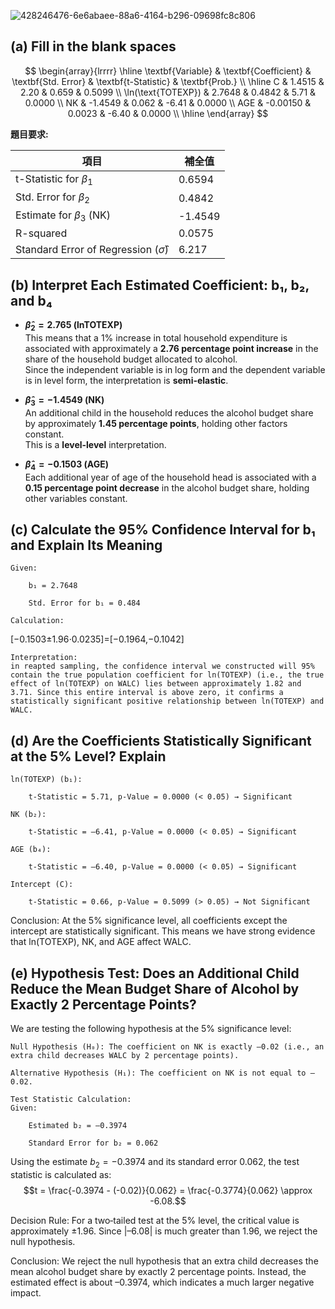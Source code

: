 ![428246476-6e6abaee-88a6-4164-b296-09698fc8c806](https://github.com/user-attachments/assets/057c130b-b6f4-4c6c-9aff-225606b94fe2)


## (a) Fill in the blank spaces
$$
\begin{array}{lrrrr}
\hline
\textbf{Variable} & \textbf{Coefficient} & \textbf{Std. Error} & \textbf{t-Statistic} & \textbf{Prob.} \\
\hline
C & 1.4515 & 2.20 & 0.659 & 0.5099 \\
\ln(\text{TOTEXP}) & 2.7648 & 0.4842 & 5.71 & 0.0000 \\
NK & -1.4549 & 0.062 & -6.41 & 0.0000 \\
AGE & -0.00150 & 0.0023 & -6.40 & 0.0000 \\
\hline
\end{array}
$$

**題目要求:**

| 項目                               | 補全值    |
|------------------------------------|-----------|
| t-Statistic for $\beta_1$          | 0.6594    |
| Std. Error for $\beta_2$           | 0.4842    |
| Estimate for $\beta_3$ (NK)        | -1.4549   |
| R-squared                          | 0.0575    |
| Standard Error of Regression ($\hat{\sigma}$) | 6.217     |

## (b) Interpret Each Estimated Coefficient: b₁, b₂, and b₄

  - **$\hat{\beta}_2 = 2.765$ (lnTOTEXP)**  
  This means that a 1% increase in total household expenditure is associated with approximately a **2.76 percentage point increase** in the share of the household budget allocated to alcohol.  
  Since the independent variable is in log form and the dependent variable is in level form, the interpretation is **semi-elastic**.

- **$\hat{\beta}_3 = -1.4549$ (NK)**  
  An additional child in the household reduces the alcohol budget share by approximately **1.45 percentage points**, holding other factors constant.  
  This is a **level-level** interpretation.

- **$\hat{\beta}_4 = -0.1503$ (AGE)**  
  Each additional year of age of the household head is associated with a **0.15 percentage point decrease** in the alcohol budget share, holding other variables constant.


## (c) Calculate the 95% Confidence Interval for b₁ and Explain Its Meaning

    Given:

        b₁ = 2.7648

        Std. Error for b₁ = 0.484

    Calculation:
[−0.1503±1.96⋅0.0235]=[−0.1964,−0.1042]

    Interpretation:
    in reapted sampling, the confidence interval we constructed will 95% contain the true population coefficient for ln(TOTEXP) (i.e., the true effect of ln(TOTEXP) on WALC) lies between approximately 1.82 and 3.71. Since this entire interval is above zero, it confirms a statistically significant positive relationship between ln(TOTEXP) and WALC.

## (d) Are the Coefficients Statistically Significant at the 5% Level? Explain

    ln(TOTEXP) (b₁):

        t‑Statistic = 5.71, p‑Value = 0.0000 (< 0.05) → Significant

    NK (b₂):

        t‑Statistic = –6.41, p‑Value = 0.0000 (< 0.05) → Significant

    AGE (b₄):

        t‑Statistic = –6.40, p‑Value = 0.0000 (< 0.05) → Significant

    Intercept (C):

        t‑Statistic = 0.66, p‑Value = 0.5099 (> 0.05) → Not Significant

Conclusion: At the 5% significance level, all coefficients except the intercept are statistically significant. This means we have strong evidence that ln(TOTEXP), NK, and AGE affect WALC.

## (e) Hypothesis Test: Does an Additional Child Reduce the Mean Budget Share of Alcohol by Exactly 2 Percentage Points?

We are testing the following hypothesis at the 5% significance level:

    Null Hypothesis (H₀): The coefficient on NK is exactly –0.02 (i.e., an extra child decreases WALC by 2 percentage points).

    Alternative Hypothesis (H₁): The coefficient on NK is not equal to –0.02.

    Test Statistic Calculation:
    Given:

        Estimated b₂ = –0.3974

        Standard Error for b₂ = 0.062
        
Using the estimate $b_2 = -0.3974$ and its standard error $0.062$, the test statistic is calculated as:
$$t = \frac{-0.3974 - (-0.02)}{0.062} = \frac{-0.3774}{0.062} \approx -6.08.$$

Decision Rule:
For a two‑tailed test at the 5% level, the critical value is approximately ±1.96. Since |–6.08| is much greater than 1.96, we reject the null hypothesis.

Conclusion:
We reject the null hypothesis that an extra child decreases the mean alcohol budget share by exactly 2 percentage points. Instead, the estimated effect is about –0.3974, which indicates a much larger negative impact.
